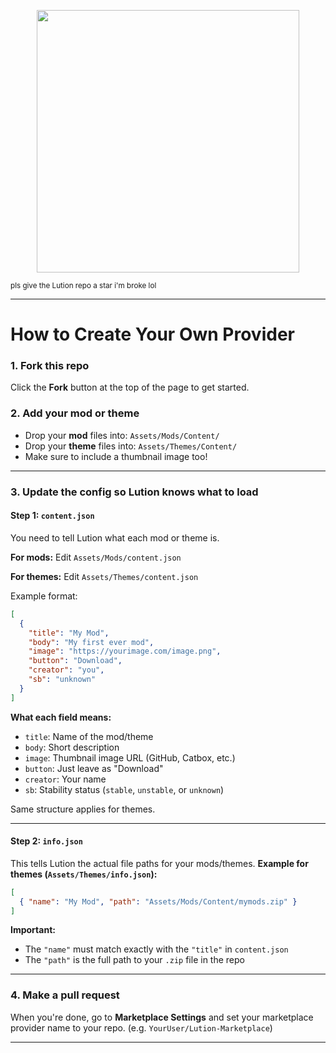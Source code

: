 

<p align="center">
  <img src="https://files.catbox.moe/jaftc3.svg" width="420">
</p>
<sub>pls give the Lution repo a star i'm broke lol</sub>

---

# How to Create Your Own Provider

### 1. Fork this repo

Click the **Fork** button at the top of the page to get started.

### 2. Add your mod or theme

* Drop your **mod** files into: `Assets/Mods/Content/`
* Drop your **theme** files into: `Assets/Themes/Content/`
* Make sure to include a thumbnail image too!

---

### 3. Update the config so Lution knows what to load

#### Step 1: `content.json`

You need to tell Lution what each mod or theme is.

**For mods:**
Edit `Assets/Mods/content.json`

**For themes:**
Edit `Assets/Themes/content.json`

Example format:

```json
[
  {
    "title": "My Mod",
    "body": "My first ever mod",
    "image": "https://yourimage.com/image.png",
    "button": "Download",
    "creator": "you",
    "sb": "unknown"
  }
]
```

**What each field means:**

* `title`: Name of the mod/theme
* `body`: Short description
* `image`: Thumbnail image URL (GitHub, Catbox, etc.)
* `button`: Just leave as "Download"
* `creator`: Your name
* `sb`: Stability status (`stable`, `unstable`, or `unknown`)

Same structure applies for themes.

---

#### Step 2: `info.json`

This tells Lution the actual file paths for your mods/themes.
**Example for themes (`Assets/Themes/info.json`):**

```json
[
  { "name": "My Mod", "path": "Assets/Mods/Content/mymods.zip" }
]
```

**Important:**

* The `"name"` must match exactly with the `"title"` in `content.json`
* The `"path"` is the full path to your `.zip` file in the repo

---

### 4. Make a pull request

When you're done, go to **Marketplace Settings** and set your marketplace provider name to your repo. (e.g. `YourUser/Lution-Marketplace`)

---


